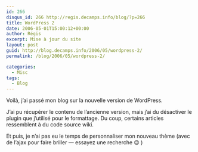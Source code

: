 ```yaml
---
id: 266
disqus_id: 266 http://regis.decamps.info/blog/?p=266
title: WordPress 2
date: 2006-05-01T15:00:12+00:00
author: Régis
excerpt: Mise à jour du site
layout: post
guid: http://blog.decamps.info/2006/05/wordpress-2/
permalink: /blog/2006/05/wordpress-2/

categories:
  - Misc
tags:
  - Blog
---
```

Voilà, j’ai passé mon blog sur la nouvelle version de WordPress.

J’ai pu récupérer le contenu de l’ancienne version, mais j’ai du désactiver le plugin que j’utilisé pour le formattage. Du coup, certains articles ressemblent à du code source wiki.

Et puis, je n’ai pas eu le temps de personnaliser mon nouveau thème (avec de l’ajax pour faire briller &#8212; essayez une recherche 😉 )
